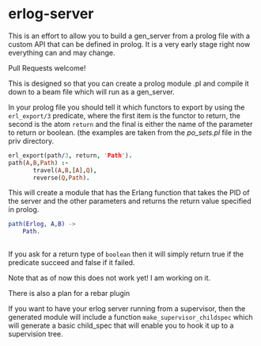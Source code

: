 erlog-server
============

This is an effort to allow you to build a gen_server from a prolog
file with a custom API that can be defined in prolog. It is a very
early stage right now everything can and may change.

Pull Requests welcome!

This is designed so that you can create a prolog module .pl and
compile it down to a beam file which will run as a gen_server. 

In your prolog file you should tell it which functors to export by
using the `erl_export/3` predicate, where the first item is the
functor to return, the second is the atom `return` and the final is
either the name of the parameter to return or boolean. (the examples
are taken from the _po_sets.pl_ file in the priv directory.


````prolog
erl_export(path/3, return, 'Path').
path(A,B,Path) :-
       travel(A,B,[A],Q), 
       reverse(Q,Path).

````

This will create a module that has the Erlang function that takes the
PID of the server and the other parameters and returns the return
value specified in prolog.

````erlang
path(Erlog, A,B) ->
	Path.
	
````

If you ask for a return type of `boolean` then it will simply return
true if the predicate succeed and false if it failed.

Note that as of now this does not work yet! I am working on it. 

There is also a plan for a rebar plugin

If you want to have your erlog server running from a supervisor, then
the generated module will include a function
`make_supervisor_childspec` which will generate a basic child_spec
that will enable you to hook it up to a supervision tree.
